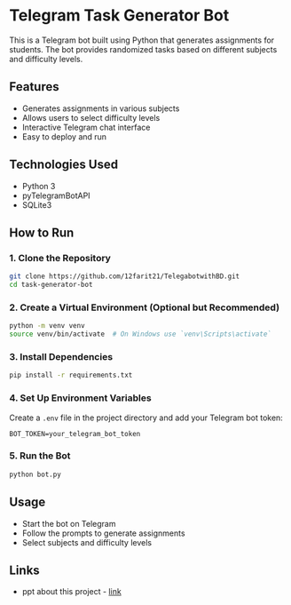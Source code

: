 # Telegram Task Generator Bot

This is a Telegram bot built using Python that generates assignments for students. The bot provides randomized tasks based on different subjects and difficulty levels.

## Features
- Generates assignments in various subjects
- Allows users to select difficulty levels
- Interactive Telegram chat interface
- Easy to deploy and run

## Technologies Used
- Python 3
- pyTelegramBotAPI
- SQLite3 


## How to Run

### 1. Clone the Repository
```sh
git clone https://github.com/12farit21/TelegabotwithBD.git
cd task-generator-bot
```

### 2. Create a Virtual Environment (Optional but Recommended)
```sh
python -m venv venv
source venv/bin/activate  # On Windows use `venv\Scripts\activate`
```

### 3. Install Dependencies
```sh
pip install -r requirements.txt
```

### 4. Set Up Environment Variables
Create a `.env` file in the project directory and add your Telegram bot token:
```
BOT_TOKEN=your_telegram_bot_token
```

### 5. Run the Bot
```sh
python bot.py
```

## Usage
- Start the bot on Telegram
- Follow the prompts to generate assignments
- Select subjects and difficulty levels

## Links

- ppt about this project - [link](https://docs.google.com/presentation/d/1djQIi3frp6LiRTy0csvNy4b9qWB4h8Kh/edit?usp=sharing&ouid=115519395596751426109&rtpof=true&sd=true)

